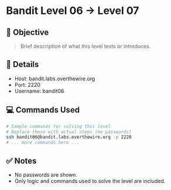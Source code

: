 # Bandit Level 06 → Level 07

## 🧠 Objective
> Brief description of what this level tests or introduces.

## 📁 Details
- Host: bandit.labs.overthewire.org
- Port: 2220
- Username: bandit06

## 💻 Commands Used
```bash
# Sample commands for solving this level
# Replace these with actual steps (no passwords)
ssh bandit06@bandit.labs.overthewire.org -p 2220
# ... more commands here ...
```

## ✅ Notes
- No passwords are shown.
- Only logic and commands used to solve the level are included.
